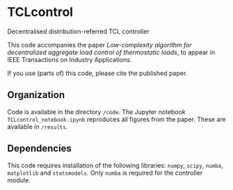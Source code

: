 # TCLcontrol
Decentralised distribution-referred TCL controller

This code accompanies the paper *Low-complexity algorithm for decentralized aggregate load control of thermostatic loads*,
to appear in IEEE Transactions on Industry Applications.

If you use (parts of) this code, please cite the published paper.

## Organization
Code is available in the directory `/code`. The Jupyter notebook `TCLcontrol_notebook.ipynb` reproduces all figures from the paper. These are available in `/results`.

## Dependencies
This code requires installation of the following libraries: `numpy`, `scipy`, `numba`, `matplotlib` and `statsmodels`. Only `numba` is required for the controller module.
